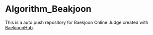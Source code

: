 # Algorithm_Beakjoon
This is a auto push repository for Baekjoon Online Judge created with [BaekjoonHub](https://github.com/BaekjoonHub/BaekjoonHub).
